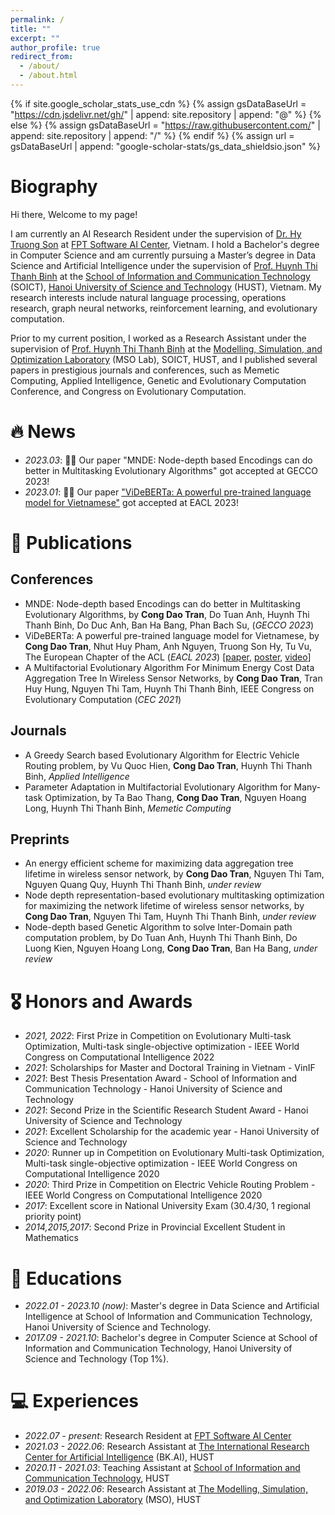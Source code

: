 ```yaml
---
permalink: /
title: ""
excerpt: ""
author_profile: true
redirect_from: 
  - /about/
  - /about.html
---
```


{% if site.google_scholar_stats_use_cdn %}
{% assign gsDataBaseUrl = "https://cdn.jsdelivr.net/gh/" | append: site.repository | append: "@" %}
{% else %}
{% assign gsDataBaseUrl = "https://raw.githubusercontent.com/" | append: site.repository | append: "/" %}
{% endif %}
{% assign url = gsDataBaseUrl | append: "google-scholar-stats/gs_data_shieldsio.json" %}

<span class='anchor' id='about-me'></span>

# Biography

Hi there, Welcome to my page! 

I am currently an AI Research Resident under the supervision of [Dr. Hy Truong Son](http://people.cs.uchicago.edu/~hytruongson/) at [FPT Software AI Center](https://www.fpt-aicenter.com/), Vietnam. I hold a Bachelor's degree in Computer Science and am currently pursuing a Master’s degree in Data Science and Artificial Intelligence under the supervision of [Prof. Huynh Thi Thanh Binh](https://users.soict.hust.edu.vn/binhht/) at the [School of Information and Communication Technology](https://soict.hust.edu.vn/en/) (SOICT), [Hanoi University of Science and Technology](https://hust.edu.vn/en/) (HUST), Vietnam. My research interests include natural language processing, operations research, graph neural networks, reinforcement learning, and evolutionary computation. 

Prior to my current position, I worked as a Research Assistant under the supervision of [Prof. Huynh Thi Thanh Binh](https://users.soict.hust.edu.vn/binhht/) at the [Modelling, Simulation, and Optimization Laboratory](http://mso.soict.hust.edu.vn/) (MSO Lab), SOICT, HUST, and I published several papers in prestigious journals and conferences, such as Memetic Computing, Applied Intelligence, Genetic and Evolutionary Computation Conference, and Congress on Evolutionary Computation.



# 🔥 News
- *2023.03*: 🎉🎉 Our paper "MNDE: Node-depth based Encodings can do better in Multitasking Evolutionary Algorithms" got accepted at GECCO 2023!
- *2023.01*: 🎉🎉 Our paper ["ViDeBERTa: A powerful pre-trained language model for Vietnamese"](https://arxiv.org/pdf/2301.10439.pdf) got accepted at EACL 2023!

<!-- <details>
  <summary>Old news</summary>

  <div markdown="1">
  - *2022.10*:
  </div>

</details> -->

# 📝 Publications 

<!-- <div class='paper-box'><div class='paper-box-image'><div><div class="badge">Applied Intelligence</div></div></div>
<div class='paper-box-text' markdown="1">

[A greedy search based evolutionary algorithm for electric vehicle routing problem](https://link.springer.com/article/10.1007/s10489-022-03555-8)

Vu Quoc Hien, **Cong Dao Tran**, Huynh Thi Thanh Binh

</div>
</div> -->

## Conferences
- MNDE: Node-depth based Encodings can do better in Multitasking Evolutionary Algorithms, by **Cong Dao Tran**, Do Tuan Anh, Huynh Thi Thanh Binh, Do Duc Anh, Ban Ha Bang, Phan Bach Su, (*GECCO 2023*)
- ViDeBERTa: A powerful pre-trained language model for Vietnamese, by **Cong Dao Tran**, Nhut Huy Pham, Anh Nguyen, Truong Son Hy, Tu Vu, The European Chapter of the ACL (*EACL 2023*) [[paper](https://arxiv.org/abs/2301.10439), [poster](https://drive.google.com/file/d/1DSQhg3z7FDxGsjAONhBpWMIU8_xLT1o5/view?usp=sharing), [video](https://youtu.be/rsh8oCl7Woc)]
- A Multifactorial Evolutionary Algorithm For Minimum Energy Cost Data Aggregation Tree In Wireless
Sensor Networks, by **Cong Dao Tran**, Tran Huy Hung, Nguyen Thi Tam, Huynh Thi Thanh Binh, IEEE Congress on Evolutionary Computation (*CEC 2021*)

## Journals
- A Greedy Search based Evolutionary Algorithm for Electric Vehicle Routing problem, by Vu Quoc Hien, **Cong Dao Tran**, Huynh Thi Thanh Binh, *Applied Intelligence*
- Parameter Adaptation in Multifactorial Evolutionary Algorithm for Many-task Optimization, by Ta Bao
Thang, **Cong Dao Tran**, Nguyen Hoang Long, Huynh Thi Thanh Binh, *Memetic Computing*

## Preprints
- An energy efficient scheme for maximizing data aggregation tree lifetime in wireless sensor network, by **Cong Dao Tran**, Nguyen Thi Tam, Nguyen Quang Quy, Huynh Thi Thanh Binh, *under review*
- Node depth representation-based evolutionary multitasking optimization for maximizing the network lifetime of wireless sensor networks, by **Cong Dao Tran**, Nguyen Thi Tam, Huynh Thi Thanh Binh, *under review*
- Node-depth based Genetic Algorithm to solve Inter-Domain path computation problem, by Do Tuan Anh, Huynh Thi Thanh Binh, Do Luong Kien, Nguyen Hoang Long, **Cong Dao Tran**, Ban Ha Bang, *under review* 


# 🎖 Honors and Awards
- *2021, 2022*: First Prize in Competition on Evolutionary Multi-task Optimization, Multi-task single-objective optimization - IEEE World Congress on Computational Intelligence 2022
- *2021*: Scholarships for Master and Doctoral Training in Vietnam - VinIF
- *2021*: Best Thesis Presentation Award - School of Information and Communication Technology - Hanoi University of Science and Technology
- *2021*:  Second Prize in the Scientific Research Student Award - Hanoi University of Science and Technology
- *2021*: Excellent Scholarship for the academic year - Hanoi University of Science and Technology
- *2020*: Runner up in Competition on Evolutionary Multi-task Optimization, Multi-task single-objective optimization - IEEE World Congress on Computational Intelligence 2020
- *2020*: Third Prize in Competition on Electric Vehicle Routing Problem - IEEE World Congress on Computational Intelligence 2020
- *2017*: Excellent score in National University Exam (30.4/30, 1 regional priority point)
- *2014,2015,2017*: Second Prize in Provincial Excellent Student in Mathematics


# 📖 Educations
- *2022.01 - 2023.10 (now)*: Master's degree in Data Science and Artificial Intelligence at School of Information and Communication Technology, Hanoi University of Science and Technology.
- *2017.09 - 2021.10*: Bachelor's degree in Computer Science at School of Information and Communication Technology, Hanoi University of Science and Technology (Top 1%). 

<!-- # 💬 Invited Talks
- *2021.06*, Lorem ipsum dolor sit amet, consectetur adipiscing elit. Vivamus ornare aliquet ipsum, ac tempus justo dapibus sit amet. 
- *2021.03*, Lorem ipsum dolor sit amet, consectetur adipiscing elit. Vivamus ornare aliquet ipsum, ac tempus justo dapibus sit amet.  \| [\[video\]](https://github.com/) -->

# 💻 Experiences
- *2022.07 - present*: Research Resident at [FPT Software AI Center](https://www.fpt-aicenter.com/)
- *2021.03 - 2022.06*: Research Assistant at [The International Research Center for Artificial Intelligence](https://bkai.ai/) (BK.AI), HUST
- *2020.11 - 2021.03*: Teaching Assistant at [School of Information and Communication Technology](https://soict.hust.edu.vn/), HUST
- *2019.03 - 2022.06*: Research Assistant at [The Modelling, Simulation, and Optimization Laboratory](http://mso.soict.hust.edu.vn/) (MSO), HUST